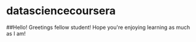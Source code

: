 datasciencecoursera
===================

##Hello!
Greetings fellow student! Hope you're enjoying learning as much as I am! 
